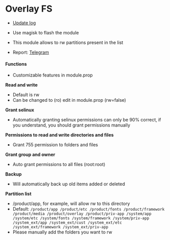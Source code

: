 # Overlay FS

+ [Update log](../module/log.md)

+ Use magisk to flash the module 

+ This module allows to rw partitions present in the list

+ Report: [Telegram](https://t.me/toolmod)

#### Functions

+ Customizable features in module.prop

**Read and write**

+ Default is rw
+ Can be changed to (ro) edit in module.prop (rw=false)

**Grant selinux**

+ Automatically granting selinux permissions can only be 90% correct, if you understand, you should grant permissions manually

**Permissions to read and write directories and files**

+ Grant 755 permission to folders and files

**Grant group and owner**

+ Auto grant permissions to all files (root:root)

**Backup**

+ Will automatically back up old items added or deleted

**Partition list**

+ /product/app, for example, will allow rw to this directory
+ Default: `/product/app /product/etc /product/fonts /product/framework /product/media /product/overlay /product/priv-app /system/app /system/etc /system/fonts /system/framework /system/priv-app /system_ext/app /system_ext/cust /system_ext/etc /system_ext/framework /system_ext/priv-app`
+ Please manually add the folders you want to rw


